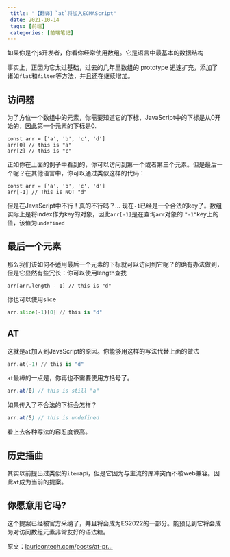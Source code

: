 ```yaml
---
 title: "【翻译】`at`将加入ECMAScript"
 date: 2021-10-14
 tags: [前端]
 categories: [前端笔记]
---
```


如果你是个js开发者，你看你经常使用数组。它是语言中最基本的数据结构

事实上，正因为它太过基础，过去的几年里数组的 prototype 迅速扩充，添加了诸如`flat`和`filter`等方法，并且还在继续增加。

访问器
---

为了方位一个数组中的元素，你需要知道它的下标，JavaScript中的下标是从0开始的，因此第一个元素的下标是0.

```less
const arr = ['a', 'b', 'c', 'd']
arr[0] // this is "a"
arr[2] // this is "c"
```

正如你在上面的例子中看到的，你可以访问到第一个或者第三个元素。但是最后一个呢？在其他语言中，你可以通过类似这样的代码：

```less
const arr = ['a', 'b', 'c', 'd']
arr[-1] // This is NOT "d"
```

但是在JavaScript中不行！真的不行吗？... 现在`-1`已经是一个合法的key了。数组实际上是将index作为key的对象，因此`arr[-1]`是在查询`arr`对象的 `"-1"`key上的值，该值为`undefined`

最后一个元素
------

那么我们该如何不适用最后一个元素的下标就可以访问到它呢？的确有办法做到，但是它显然有些冗长：你可以使用length查找

```less
arr[arr.length - 1] // this is "d"
```

你也可以使用slice

```python
arr.slice(-1)[0] // this is "d"
```

AT
--

这就是`at`加入到JavaScript的原因。你能够用这样的写法代替上面的做法

```python
arr.at(-1) // this is "d"
```

`at`最棒的一点是，你再也不需要使用方括号了。

```scss
arr.at(0) // this is still "a"
```

如果传入了不合法的下标会怎样？

```scss
arr.at(5) // this is undefined
```

看上去各种写法的容忍度很高。

历史插曲
----

其实以前提出过类似的`item`api，但是它因为与主流的库冲突而不被web兼容。因此`at`成为当前的提案。

你愿意用它吗?
-------

这个提案已经被官方采纳了，并且将会成为ES2022的一部分。能预见到它将会成为对访问数组元素非常友好的语法糖。

原文：[laurieontech.com/posts/at-pr…](https://laurieontech.com%2Fposts%2Fat-proposal%2F "https://laurieontech.com/posts/at-proposal/")
